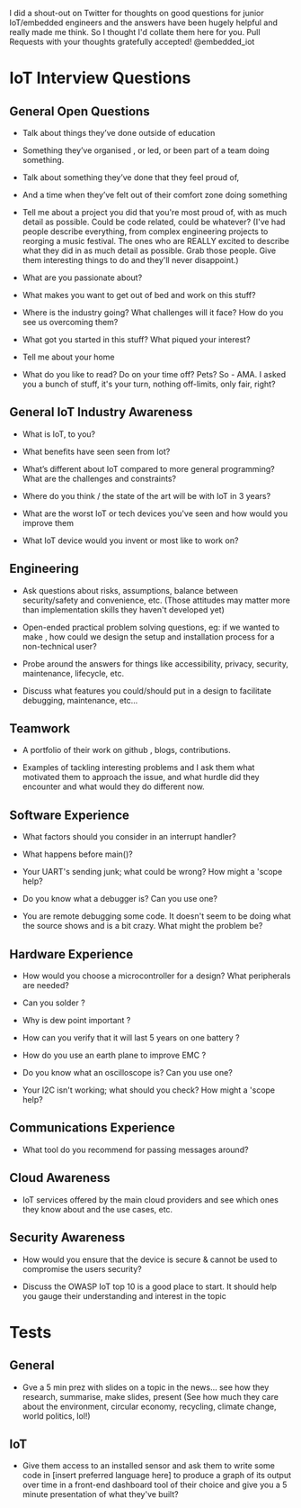 I did a shout-out on Twitter for thoughts on good questions for junior IoT/embedded engineers and the answers have been hugely helpful and really made me think. So I thought I'd collate them here for  you. Pull Requests with your thoughts gratefully accepted! @embedded_iot

# IoT Interview Questions

## General Open Questions

- Talk about things they’ve done outside of education

- Something they’ve organised , or led, or been part of a team doing something.

- Talk about something they’ve done that they feel proud of,

- And a time when they’ve felt out of their comfort zone doing something

- Tell me about a project you did that you're most proud of, with as much detail as possible. Could be code related, could be whatever? (I've had people describe everything, from complex engineering projects to reorging a music festival. The ones who are REALLY excited to describe what they did in as much detail as possible. Grab those people. Give them interesting things to do and they'll never disappoint.)

- What are you passionate about? 

- What makes you want to get out of bed and work on this stuff? 

- Where is the industry going?  What challenges will it face? How do you see us overcoming them? 

- What got you started in this stuff? What piqued your interest? 

- Tell me about your home

- What do you like to read? Do on your time off? Pets? So - AMA. I asked you a bunch of stuff, it's your turn, nothing off-limits, only fair, right? 

## General IoT Industry Awareness

- What is IoT, to you?

- What benefits have seen seen from Iot?

- What’s different about IoT compared to more general programming? What are the challenges and constraints?

- Where do you think <this company> / the state of the art will be with IoT in 3 years?

- What are the worst IoT or tech devices you've seen and how would you improve them

- What IoT device would you invent or most like to work on?

## Engineering

- Ask questions about risks, assumptions, balance between security/safety and convenience, etc. (Those attitudes may matter more than implementation skills they haven't developed yet)
  
- Open-ended practical problem solving questions, eg: if we wanted to make <thing>, how could we design the setup and installation process for a non-technical user?

- Probe around the answers for things like accessibility, privacy, security, maintenance, lifecycle, etc.

-  Discuss what features you could/should put in a design to facilitate debugging, maintenance, etc...
  
## Teamwork

- A portfolio of their work on github , blogs, contributions.

- Examples of tackling interesting problems and I ask them what motivated them to approach the issue, and what hurdle did they encounter and what would they do different now.

## Software Experience

- What factors should you consider in an interrupt handler?

- What happens before main()?

- Your UART's sending junk; what could be wrong? How might a 'scope help?

- Do you know what a debugger is? Can you use one?

- You are remote debugging some code. It doesn't seem to be doing what the source shows and is a bit crazy. What might the problem be?

## Hardware Experience

- How would you choose a microcontroller for a design? What peripherals are needed?

- Can you solder ?

- Why is dew point important ?

- How can you verify that it will last 5 years on one battery ?

- How do you use an earth plane to improve EMC ?

- Do you know what an oscilloscope is? Can you use one?

- Your I2C isn't working; what should you check? How might a 'scope help?

## Communications Experience

- What tool do you recommend for passing messages around?

## Cloud Awareness

- IoT services offered by the main cloud providers and see which ones they know about and the use cases, etc.

## Security Awareness

- How would you ensure that the device is secure & cannot be used to compromise the users security?
  
- Discuss the OWASP IoT top 10 is a good place to start. It should help you gauge their understanding and interest in the topic
  
# Tests

## General
  
- Gve a 5 min prez with slides on a topic in the news… see how they research, summarise, make slides, present (See how much they care about the environment, circular economy, recycling, climate change, world politics, lol!)

## IoT
  
- Give them access to an installed sensor and ask them to write some code in [insert preferred language here] to produce a graph of its output over time in a front-end dashboard tool of their choice and give you a 5 minute presentation of what they've built?
